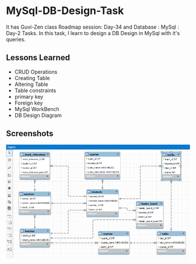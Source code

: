 
# MySql-DB-Design-Task

It has Guvi-Zen class Roadmap session: Day-34 and Database : MySql : Day-2 Tasks. In this task, I learn to design a DB Design in MySql with it's queries.

## Lessons Learned

- CRUD Operations
- Creating Table
- Altering Table
- Table constraints
- primary key
- Foreign key
- MySql WorkBench
- DB Design Diagram

## Screenshots

![App Screenshot](./Images/demo.png)


